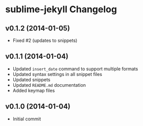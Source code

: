 # sublime-jekyll Changelog

## v0.1.2 (2014-01-05)

- Fixed #2 (updates to snippets)

## v0.1.1 (2014-01-04)

- Updated `insert_date` command to support multiple formats
- Updated syntax settings in all snippet files
- Updated snippets
- Updated `README.md` documentation
- Added keymap files

## v0.1.0 (2014-01-04)

- Initial commit
